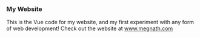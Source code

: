 ### My Website
This is the Vue code for my website, and my first experiment with any form of web development! Check out the website at www.megnath.com
